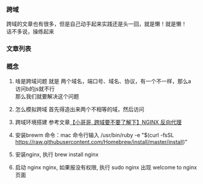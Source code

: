 ### 跨域
跨域的文章也有很多，但是自己动手起来实践还是头一回，就是懒！就是懒！  
话不多说，操练起来


### 文章列表


### 概念
1. 啥是跨域问题
就是 两个域名，端口号、域名、协议，有一个不一样，那么a 访问b的js就不行  
那么我们就要解决这个问题  

2. 怎么模拟跨域
首先得造出来两个不相等的域，然后访问





3. 跨域环境搭建
 参考文章[【小哥哥, 跨域要不要了解下】NGINX 反向代理](https://juejin.im/post/5c0e6d606fb9a049f66bf246)
 
 1. 安装brewm 命令：mac 命令行输入
 /usr/bin/ruby -e "$(curl -fsSL https://raw.githubusercontent.com/Homebrew/install/master/install)" 
 
 2. 安装nginx,  执行 brew install nginx
 
 3. 启动 nginx nginx, 如果报没有权限, 执行 sudo nginx
 出现 welcome to nginx 页面
